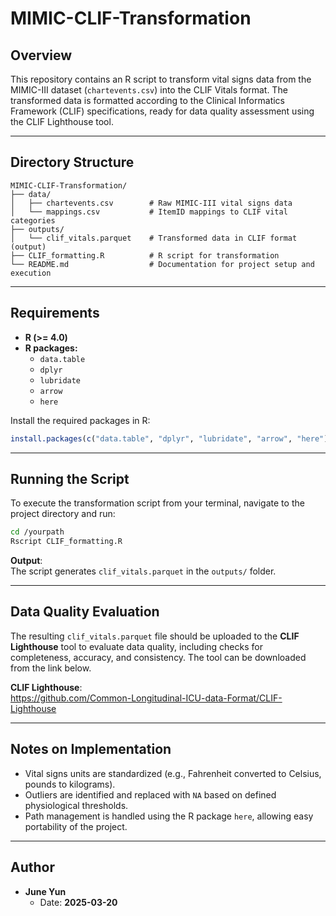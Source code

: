 # MIMIC-CLIF-Transformation

## Overview
This repository contains an R script to transform vital signs data from the MIMIC-III dataset (`chartevents.csv`) into the CLIF Vitals format. The transformed data is formatted according to the Clinical Informatics Framework (CLIF) specifications, ready for data quality assessment using the CLIF Lighthouse tool.

---

## Directory Structure
```
MIMIC-CLIF-Transformation/
├── data/
│   ├── chartevents.csv        # Raw MIMIC-III vital signs data
│   └── mappings.csv           # ItemID mappings to CLIF vital categories
├── outputs/
│   └── clif_vitals.parquet    # Transformed data in CLIF format (output)
├── CLIF_formatting.R          # R script for transformation
└── README.md                  # Documentation for project setup and execution
```

---

## Requirements
- **R (>= 4.0)**
- **R packages:**
  - `data.table`
  - `dplyr`
  - `lubridate`
  - `arrow`
  - `here`

Install the required packages in R:

```r
install.packages(c("data.table", "dplyr", "lubridate", "arrow", "here"))
```

---

## Running the Script

To execute the transformation script from your terminal, navigate to the project directory and run:

```bash
cd /yourpath
Rscript CLIF_formatting.R
```

**Output**:  
The script generates `clif_vitals.parquet` in the `outputs/` folder.

---

## Data Quality Evaluation

The resulting `clif_vitals.parquet` file should be uploaded to the **CLIF Lighthouse** tool to evaluate data quality, including checks for completeness, accuracy, and consistency. The tool can be downloaded from the link below.

**CLIF Lighthouse**:  
https://github.com/Common-Longitudinal-ICU-data-Format/CLIF-Lighthouse

---

## Notes on Implementation
- Vital signs units are standardized (e.g., Fahrenheit converted to Celsius, pounds to kilograms).
- Outliers are identified and replaced with `NA` based on defined physiological thresholds.
- Path management is handled using the R package `here`, allowing easy portability of the project.

---

## Author
- **June Yun**  
  - Date: **2025-03-20**
